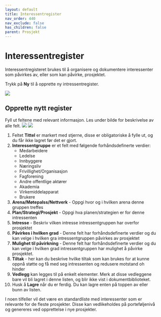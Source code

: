 ```yaml
---
layout: default
title: Interessentregister
nav_order: 440
nav_exclude: false
has_children: false
parent: Prosjekt
---
```


# Interessentregister

Interessentregisteret brukes til å organisere og dokumentere
interessenter som påvirkes av, eller som kan påvirke, prosjektet.

Trykk på **Ny** til å opprette ny intressentregister.

![](./media/44-Intressentregister.png)


## Opprette nytt register

Fyll ut feltene med relevant informasjon. Les under bilde for beskrivelse av alle felt.
![](./media/44-Intressentregister-NyttRegister1.png)
![](./media/44-Intressentregister-NyttRegister2.png)

1. Feltet **Tittel** er markert med stjerne, disse er obligatoriske å fylle ut, og du får ikke lagret før det er gjort.
2. **Interessentgruppe** er et felt med følgende forhåndsdefinerte verdier:
    - Medarbeidere
    - Ledelse
    - Innbyggere
    - Næringsliv
    - Frivillighet/Organisasjon
    - Fagforening
    - Andre offentlige aktører
    - Akademia
    - Virkemiddelapparat
    - Brukere
3. **Arena/Møtepalss/Nettverk** - Oppgi hvor og i hvilken arena denne gruppen treffes
4. **Plan/Strategi/Prosjekt** - Oppgi hva planen/strategien er for denne intressenten
5. **Intresse** -  Beskriv vilken intresse intressentgruppen har overfor prosjektet
6. **Påvirkes i hvilken grad** - Denne felt har forhåndsdefinerte verdier og du kan velge i hvilken gra intressentgruppen påvirkes av prosjektet
7. **Mulighet til påvirkning** - Denne felt har forhåndsdefinerte verdier og du kan velge i hvilken grad intressentgruppen har mulighet å påvirke prosjektet.
8. **Tiltak** - her kan du beskrive hvilke tiltak som kan brukes for at kunne oppnå støtte og få med seg intressenten og redusere motstand oh hinder
9. **Vedlegg** kan legges til på enkelt elementer. Merk at disse vedleggene bare vil bli lagret i denne listen, og blir ikke vist i dokumentbiblioteket.
10. Husk å **Lagre** når du er ferdig. Du kan lagre enten på toppen av eller bunn av listen. 

I noen tilfeller vil det være en standardliste med interessenter som er relevante for de fleste prosjekter. Disse kan vedlikeholdes på porteføljenivå og genereres ved opprettelse i nye prosjekter.


